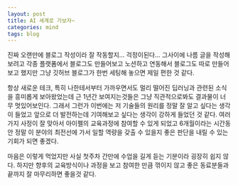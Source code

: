 ```yaml
---
layout: post
title: AI 세계로 가보자~
categories: mind
tags: blog
---
```


진짜 오랜만에 블로그 작성이라 잘 작동할지... 걱정이된다...
그사이에 나름 글을 작성해보려고 각종 플랫폼에서 블로그도 만들어보고 노션하고 연동해서 블로그도 따로 만들어보고 했지만 그냥 깃허브 블로그가 한번 세팅해 놓으면 제일 편한 것 같다.

항상 새로운 테크, 특히 나한테서부터 가까우면서도 멀리 떨어진 딥러닝과 관련된 소식을 흥미롭게 보아왔었는데 근 1년간 보여지는것들은 그냥 직관적으로봐도 결과물이 너무 멋있어보인다.
그래서 그런가 이번에는 저 기술들의 원리를 정말 잘 알고 싶다는 생각이 들었고 앞으로 더 발전하는데 기여해보고 싶다는 생각이 강하게 들었던 것 같다.
여러가지 사정이 잘 맞아서 아이펠의 교육과정에 참여할 수 있게 되었고 6개월이라는 시간동안 정말 이 분야의 최전선에 가서 일할 역량을 갖출 수 있을지 좋은 판단을 내릴 수 있는 기회가 되면 좋겠다.

마음은 이렇게 먹었지만 사실 첫주차 간만에 수업을 길게 듣는 기분이라 굉장히 쉽지 않다. 하지만 향후의 교육방식이나 과정을 보고 참여한 만큼 꺾이지 않고 좋은 동료분들과 끝까지 잘 마무리하면 좋을것 같다.
